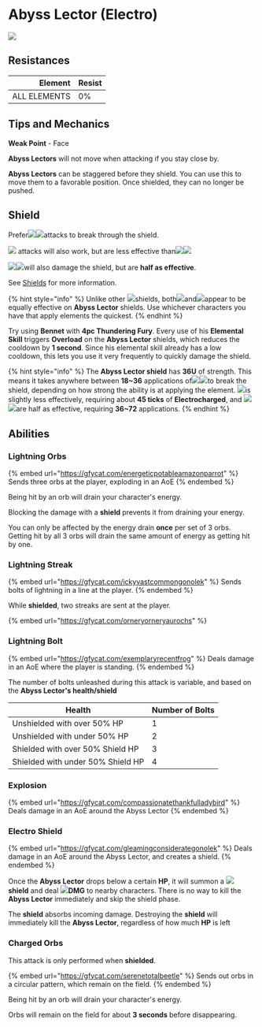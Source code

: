 # Abyss Lector (Electro)

![](../../.gitbook/assets/abyss-lector.jpg)

## Resistances

|      Element | Resist |
| -----------: | ------ |
| ALL ELEMENTS | 0%     |

## Tips and Mechanics

**Weak Point** - Face

**Abyss Lectors** will not move when attacking if you stay close by.

**Abyss Lectors** can be staggered before they shield. You can use this to move them to a favorable position. Once shielded, they can no longer be pushed.

## Shield

Prefer![](../../.gitbook/assets/pyro\_small.png)![](../../.gitbook/assets/cryo\_small.png)attacks to break through the shield.

![](../../.gitbook/assets/hydro\_small.png) attacks will also work, but are less effective than![](../../.gitbook/assets/pyro\_small.png)![](../../.gitbook/assets/cryo\_small.png)

![](../../.gitbook/assets/anemo\_small.png)![](../../.gitbook/assets/geo\_small.png)will also damage the shield, but are **half as effective**.

See [Shields](../../mechanics/shields.md) for more information.

{% hint style="info" %}
Unlike other ![](../../.gitbook/assets/electro\_small.png)shields, both![](../../.gitbook/assets/pyro\_small.png)and![](../../.gitbook/assets/cryo\_small.png)appear to be equally effective on **Abyss Lector** shields. Use whichever characters you have that apply elements the quickest.
{% endhint %}

Try using **Bennet** with **4pc Thundering Fury**. Every use of his **Elemental Skill** triggers **Overload** on the **Abyss Lector** shields, which reduces the cooldown by **1 second**. Since his elemental skill already has a low cooldown, this lets you use it very frequently to quickly damage the shield.

{% hint style="info" %}
The **Abyss Lector shield** has **36U** of strength. This means it takes anywhere between **18\~36** applications of![](../../.gitbook/assets/pyro\_small.png)![](../../.gitbook/assets/cryo\_small.png)to break the shield, depending on how strong the ability is at applying the element. ![](../../.gitbook/assets/hydro\_small.png)is slightly less effectively, requiring about **45 ticks** of **Electrocharged**, and ![](../../.gitbook/assets/anemo\_small.png)![](../../.gitbook/assets/geo\_small.png)are half as effective, requiring **36\~72** applications.
{% endhint %}

## Abilities

### Lightning Orbs

{% embed url="https://gfycat.com/energeticpotableamazonparrot" %}
Sends three orbs at the player, exploding in an AoE
{% endembed %}

Being hit by an orb will drain your character's energy.

Blocking the damage with a **shield** prevents it from draining your energy.

You can only be affected by the energy drain **once** per set of 3 orbs. Getting hit by all 3 orbs will drain the same amount of energy as getting hit by one.

### Lightning Streak

{% embed url="https://gfycat.com/ickyvastcommongonolek" %}
Sends bolts of lightning in a line at the player.
{% endembed %}

While **shielded**, two streaks are sent at the player.

{% embed url="https://gfycat.com/orneryorneryaurochs" %}

### Lightning Bolt

{% embed url="https://gfycat.com/exemplaryrecentfrog" %}
Deals damage in an AoE where the player is standing.
{% endembed %}

The number of bolts unleashed during this attack is variable, and based on the **Abyss Lector's health/shield**

| Health                            | Number of Bolts |
| --------------------------------- | --------------- |
| Unshielded with over 50% HP       | 1               |
| Unshielded with under 50% HP      | 2               |
| Shielded with over 50% Shield HP  | 3               |
| Shielded with under 50% Shield HP | 4               |

### Explosion

{% embed url="https://gfycat.com/compassionatethankfulladybird" %}
Deals damage in an AoE around the Abyss Lector
{% endembed %}

### Electro Shield

{% embed url="https://gfycat.com/gleamingconsiderategonolek" %}
Deals damage in an AoE around the Abyss Lector, and creates a shield.
{% endembed %}

Once the **Abyss Lector** drops below a certain **HP**, it will summon a ![](../../.gitbook/assets/electro\_small.png) **shield** and deal ![](../../.gitbook/assets/electro\_small.png)**DMG** to nearby characters. There is no way to kill the **Abyss Lector** immediately and skip the shield phase.

The **shield** absorbs incoming damage. Destroying the **shield** will immediately kill the **Abyss Lector**, regardless of how much **HP** is left

### Charged Orbs

This attack is only performed when **shielded**.

{% embed url="https://gfycat.com/serenetotalbeetle" %}
Sends out orbs in a circular pattern, which remain on the field.
{% endembed %}

Being hit by an orb will drain your character's energy.

Orbs will remain on the field for about **3 seconds** before disappearing.
